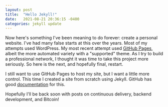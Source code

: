 ```yaml
---
layout: post
title:  "Hello Jekyll!"
date:   2021-08-21 20:36:15 -0400
categories: jekyll update
---
```


Now here's something I've been meaning to do forever: create a personal website. I've had many false starts at this over the years. Most of my attempts used WordPress. My most recent attempt used [GitHub Pages](https://pages.github.com), albeit the more automated variety with a "supported" theme. As I try to build a professional network, I thought it was time to take this project more seriously. So here is the next, and hopefully final, restart.

I still want to use GitHub Pages to host my site, but I want a little more control. This time I created a site from scratch using Jekyll. GitHub has good [documentation](https://docs.github.com/en/pages/setting-up-a-github-pages-site-with-jekyll/creating-a-github-pages-site-with-jekyll) for this.

Hopefully I'll be back soon with posts on continuous delivery, backend development, and Bitcoin!
